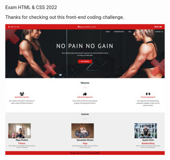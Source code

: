 Exam HTML & CSS 2022



Thanks for checking out this front-end coding challenge.


<img src="https://github.com/DannyDoneva96/HTML-and-CSS-2022/blob/main/the-exam/03/my-solution.png" />
